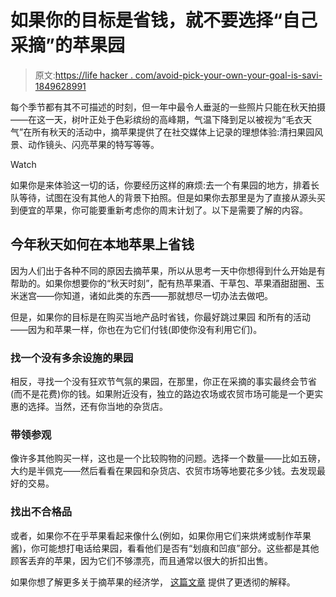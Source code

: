 # 如果你的目标是省钱，就不要选择“自己采摘”的苹果园

> 原文:[https://life hacker . com/avoid-pick-your-own-your-goal-is-savi-1849628991](https://lifehacker.com/avoid-pick-your-own-apple-orchards-if-your-goal-is-savi-1849628991)

每个季节都有其不可描述的时刻，但一年中最令人垂涎的一些照片只能在秋天拍摄——在这一天，树叶正处于色彩缤纷的高峰期，气温下降到足以被视为“毛衣天气”在所有秋天的活动中，摘苹果提供了在社交媒体上记录的理想体验:清扫果园风景、动作镜头、闪亮苹果的特写等等。

Watch

如果你是来体验这一切的话，你要经历这样的麻烦:去一个有果园的地方，排着长队等待，试图在没有其他人的背景下拍照。但是如果你去那里是为了直接从源头买到便宜的苹果，你可能要重新考虑你的周末计划了。以下是需要了解的内容。

## **今年秋天如何在本地苹果上省钱**

因为人们出于各种不同的原因去摘苹果，所以从思考一天中你想得到什么开始是有帮助的。如果你想要你的“秋天时刻”，配有热苹果酒、干草包、苹果酒甜甜圈、玉米迷宫——你知道，诸如此类的东西——那就想尽一切办法去做吧。

但是，如果你的目标是在购买当地产品时省钱，你最好跳过果园 和所有的活动——因为和苹果一样，你也在为它们付钱(即使你没有利用它们)。

### 找一个没有多余设施的果园

相反，寻找一个没有狂欢节气氛的果园，在那里，你正在采摘的事实最终会节省(而不是花费)你的钱。如果附近没有，独立的路边农场或农贸市场可能是一个更实惠的选择。当然，还有你当地的杂货店。

### 带领参观

像许多其他购买一样，这也是一个比较购物的问题。选择一个数量——比如五磅，大约是半佩克——然后看看在果园和杂货店、农贸市场等地要花多少钱。去发现最好的交易。

### 找出不合格品

或者，如果你不在乎苹果看起来像什么(例如，如果你用它们来烘烤或制作苹果酱)，你可能想打电话给果园，看看他们是否有“划痕和凹痕”部分。这些都是其他顾客丢弃的苹果，因为它们不够漂亮，而且通常以很大的折扣出售。

如果你想了解更多关于摘苹果的经济学， [这篇文章](https://www.wisebread.com/who-saves-money-when-you-pick-apples-the-grower) 提供了更透彻的解释。